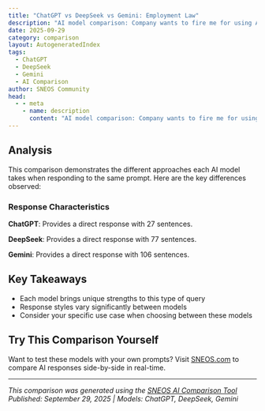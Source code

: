 ```yaml
---
title: "ChatGPT vs DeepSeek vs Gemini: Employment Law"
description: "AI model comparison: Company wants to fire me for using AI at work. What are my legal rights?..."
date: 2025-09-29
category: comparison
layout: AutogeneratedIndex
tags:
  - ChatGPT
  - DeepSeek
  - Gemini
  - AI Comparison
author: SNEOS Community
head:
  - - meta
    - name: description
      content: "AI model comparison: Company wants to fire me for using AI at work. What are my legal rights?..."
---
```


<ChatComparison
  title="ChatGPT vs DeepSeek vs Gemini: Employment Law"
  prompt="Company wants to fire me for using AI at work. What are my legal rights?"
  :responses='{
    "ChatGPT": "I\u0027m sorry to hear about your situation. Your legal rights regarding being potentially fired for using AI at work can depend on several factors, including your location, your employment contract, company policies, and the specific circumstances of how you used AI. Here are some general considerations:\n\n1. **Employment At-Will vs. Contract**:  \n   - In many places, especially in the United States, employment is \u0022at-will,\u0022 meaning your employer can terminate you for any reason that is not illegal (or for no reason at all), unless you have a contract specifying otherwise.  \n   - If you have an employment contract or union agreement, it may provide more protections.\n\n2. **Company Policies**:  \n   - Check your employee handbook or any company policies regarding the use of technology, software, or AI tools. If using AI is explicitly prohibited or restricted, the company may have grounds for termination.  \n   - If there were unclear or no rules about using AI, you might argue the firing is unfair, though this can be difficult in at-will employment jurisdictions.\n\n3. **Nature of AI Use**:  \n   - Were you using AI tools to improve your productivity or complete tasks as part of your job?  \n   - Were you using AI in a way that violated confidentiality, intellectual property rights, or produced inaccurate or harmful work?\n\n4. **Discrimination or Retaliation**:  \n   - If you believe the firing is actually due to discrimination (e.g., race, gender, age) or retaliation (e.g., for reporting unethical practices), this could be illegal.\n\n5. **Privacy and Monitoring**:  \n   - Employers often have the right to monitor work activities on company devices. Using AI tools on company time or equipment might be subject to monitoring and policies about acceptable use.\n\n**What You Can Do**:  \n- **Review your employment agreement and company policies.**  \n- **Request a clear explanation from HR or management about the reasons for termination.**  \n- **Document all communications and any relevant evidence.**  \n- **Consider consulting an employment attorney who can advise based on your jurisdiction and specifics.**\n\nIf you provide your location or more details, I may be able to offer more tailored information.",
    "DeepSeek": "Of course. This is a complex and rapidly evolving area of employment law. The short answer is that your legal rights depend heavily on the specific circumstances and the laws in your location.\n\n**Disclaimer:** I am an AI assistant and cannot provide legal advice. This information is for educational purposes only. You should consult with an experienced employment lawyer in your jurisdiction for advice on your specific situation.\n\nHere is a breakdown of the key factors that will determine your legal rights if your company wants to fire you for using AI at work.\n\n### 1. The Most Critical Factor: Company Policy\n\nThis is the first place you need to look. Your rights are largely shaped by the rules your employer has set.\n\n*   **Does a clear policy exist?** Check your employee handbook, any acceptable use policy for technology, or any recent communications from the company about AI.\n    *   **If a policy explicitly forbids the use of AI tools:** Your employer has a very strong case for termination. You knowingly violated a company rule.\n    *   **If the policy is vague or non-existent:** Your position is much stronger. You can argue that you were not properly informed that using AI was a fireable offense. You might have been acting in what you believed was the company\u0027s best interest by using modern tools to improve efficiency.\n    *   **If you received prior warnings:** If you were previously warned about using AI and continued, the company\u0027s case for termination is stronger.\n\n### 2. The Nature of Your AI Use and the \u0022Why\u0022\n\n*Why* the company objects to your AI use is crucial. Their reasoning could fall into several categories, each with different legal implications:\n\n*   **Productivity/Time Misuse:** If you were using AI for personal tasks or to avoid work, this is typically grounds for a legitimate termination for performance or misconduct.\n*   **Data Security and Confidentiality:** This is a major concern for companies.\n    *   **Did you input confidential, proprietary, or sensitive company data (e.g., client lists, financial projections, source code) into a public AI tool?** If so, this is a serious violation, likely justifying termination \u0022for cause.\u0022 You may have violated data protection laws (like GDPR, CCPA) or confidentiality agreements you signed.\n*   **Quality of Work and Misrepresentation:** If the AI-generated work was substandard, contained errors (\u0022hallucinations\u0022), or was presented as your own original work in a way that harmed the company, this could be grounds for performance-based termination.\n*   **Violation of Third-Party Agreements:** If your company has contracts with clients that prohibit the use of third-party tools for their work, and you used AI, you put the company in breach of contract.\n\n### 3. Your Employment Status: At-Will vs. Contract\n\n*   **At-Will Employment (most common in the US):** In at-will employment states, an employer can fire you for any reason that is not illegal, or for no reason at all. They do **not** need to prove you did something \u0022fireable.\u0022 They just need a non-illegal reason.\n*   **Contractual Employment:** If you have an employment contract, it may specify the terms under which you can be terminated. The contract might require a specific process or only allow termination \u0022for cause.\u0022 You would need to review your contract carefully.\n\n### 4. Illegal Reasons for Termination (The Exceptions to \u0022At-Will\u0022)\n\nEven in at-will employment, it is illegal to fire someone for a discriminatory or retaliatory reason. Ask yourself:\n\n*   **Discrimination:** Was I fired because of my race, gender, religion, national origin, age (over 40), disability, or other protected characteristic? Using AI would be a pretext for an illegal motive.\n*   **Retaliation:** Did I complain about something illegal happening at work (whistleblowing), or did I assert a legally protected right (like requesting family or medical leave)? If the AI accusation came right after such an action, it could be seen as retaliatory.\n*   **Violation of Public Policy:** This is a narrower category, but it could include being fired for refusing to do something illegal or for performing a legal obligation (like jury duty).\n\n### Action Plan: What to Do Right Now\n\n1.  **Do Not Sign Anything Immediately.** If HR presents you with a termination agreement or severance package, do not sign it on the spot. Tell them you need time to review it. These documents often require you to waive your right to sue.\n2.  **Gather Evidence.**\n    *   Locate and save copies of all relevant company policies (employee handbook, AI guidelines).\n    *   Save any emails, chat messages, or performance reviews that mention your work or the use of AI. If you have praise for work that was AI-assisted, save that too.\n    *   Document all conversations about this issue, including who was present, what was said, and when it happened.\n3.  **Consult an Employment Lawyer.** This is the most important step. Bring all your evidence to a lawyer who can:\n    *   Assess the strength of your employer\u0027s case.\n    *   Determine if you might have a claim for wrongful termination (e.g., discrimination, retaliation, or violation of public policy).\n    *   Advise you on negotiating a severance package.\n    *   Inform you if you are eligible for unemployment benefits (if you are fired without \u0022misconduct,\u0022 you likely are).\n4.  **File for Unemployment.** If you are fired, apply for unemployment insurance benefits. If the company contests it, arguing you were fired for misconduct, you have the right to appeal that decision.\n\n### Summary Table\n\n| Scenario | Likely Legality of Termination |\n| :--- | :--- |\n| **You violated a clear, written policy against using AI.** | **Likely Legal** |\n| **You input confidential company data into a public AI.** | **Likely Legal** (and potentially a serious breach of contract/law) |\n| **There was no policy, and you used AI to improve work efficiency.** | **Potentially Unfair, but may be Legal** (in an at-will state). A lawyer can advise on negotiating leverage. |\n| **The reason given for AI use feels like a pretext for discrimination or retaliation.** | **Potentially Illegal** (You should strongly consider consulting a lawyer). |\n\nIn summary, your best defense is a clear understanding of company policy and the specific reason for your termination. Because this area is so new and fact-specific, getting professional legal counsel is essential to protecting your rights.",
    "Gemini": "Okay, this is a complex situation, and your legal rights depend heavily on several factors.  Here\u0027s a breakdown of the issues, questions you need to consider, and steps you should take:\n\n**1.  Key Factors Determining Your Rights:**\n\n*   **Company Policy on AI Use:**  This is the MOST important factor.\n    *   **Was there a written policy?**  Does your company have a clear, written policy about the use of AI tools (like ChatGPT, Bard, etc.) at work?  A policy is *much* easier for a company to defend.\n    *   **Was the policy communicated to you?**  Even if a policy exists, were you made aware of it?  Did you sign an acknowledgement of the policy?  Was it in an employee handbook you received?\n    *   **What does the policy say?**  Does it prohibit all AI use?  Does it allow it with restrictions (e.g., only for certain tasks, only with approval, only with specific tools)?  Does it address confidentiality and data security concerns related to AI?  Is the policy clear and unambiguous? A vague policy is harder to enforce.\n    *   **Is the policy consistently enforced?**  Has the company allowed other employees to use AI tools without consequence?  Selective enforcement can weaken the company\u0027s justification for firing you.\n*   **Nature of Your Work \u0026 Your Job Description:**\n    *   **Does your job description mention AI or automation?**  If your role involves tasks that could be automated or enhanced by AI, it could complicate the situation.\n    *   **Were you hired for your specific skills, some of which you may have been able to replace or partially replace with AI use?**\n*   **How You Used AI:**\n    *   **Did you use AI ethically and responsibly?**  Did you use it to improve your work, increase efficiency, or generate new ideas?\n    *   **Did you input confidential company information into AI tools?**  This is a *major* red flag and a serious breach of trust, especially if the AI tool\u0027s terms of service grant the AI company rights to the data.  This could create significant legal and security risks for your employer.\n    *   **Did you represent AI-generated work as your own without attribution?**  This could be considered plagiarism or misrepresentation, which can be grounds for termination.\n    *   **Did your AI usage violate any laws or regulations?**  (e.g., data privacy laws, copyright laws).\n    *   **Did your AI usage lead to errors, inaccuracies, or other negative consequences for the company?**\n*   **Your Employment Contract (if applicable):**\n    *   **Do you have an employment contract?**  If so, what does it say about termination?  Are there specific grounds for termination listed?  Does it address intellectual property or confidential information?\n*   **Your State\u0027s Laws:**\n    *   **\u0022At-will\u0022 employment:**  Most U.S. states have \u0022at-will\u0022 employment, meaning you can be fired for any reason (or no reason) as long as it\u0027s not discriminatory or illegal.  However, even in at-will states, there are exceptions (see below).\n    *   **Exceptions to at-will employment:**\n        *   **Discrimination:**  You can\u0027t be fired based on your race, religion, gender, age, national origin, disability, or other protected characteristic.  If you believe your firing is a pretext for discrimination, you may have a strong case.\n        *   **Retaliation:** You can\u0027t be fired for reporting illegal activity (whistleblowing), filing a worker\u0027s compensation claim, or taking legally protected leave (e.g., FMLA).\n        *   **Breach of contract:**  If you have an employment contract, firing you in violation of the contract is illegal.\n        *   **Public policy exception:**  Some states recognize a \u0022public policy\u0022 exception to at-will employment.  This means you can\u0027t be fired for refusing to do something illegal or against public policy (e.g., refusing to falsify documents).\n        *   **Implied contract:**  In some cases, an implied contract can be created through company handbooks, policies, or verbal promises.  If these imply job security or specific termination procedures, it could limit the employer\u0027s ability to fire you.\n*   **Documentation:**\n    *   **Do you have any evidence to support your claims?**  This could include emails, memos, company policies, performance reviews, or witness statements.  Keep copies of everything.\n\n**2. Questions to Ask Yourself:**\n\n*   **What was the specific reason the company gave for firing you?** Get it in writing if possible.\n*   **Did you violate a clearly defined company policy?**\n*   **Did you use AI in a way that put the company at risk (e.g., data security breach)?**\n*   **Were you warned about your AI usage before being fired?**  A warning or performance improvement plan (PIP) would weaken your case.\n*   **Do you believe the real reason for your firing is something else (e.g., discrimination)?**\n*   **Have other employees used AI without being disciplined?**\n*   **What is your gut feeling?** Do you feel the reason they\u0027re giving is genuine?\n\n**3. Steps You Should Take:**\n\n*   **Document Everything:**  Keep a detailed record of everything that happened, including dates, times, conversations, and any relevant documents.  Back up your emails and any other electronic communication.\n*   **Review Company Policies:**  Carefully review your company\u0027s policies on AI usage, data security, and employee conduct.\n*   **Request a Written Explanation:** Ask your employer to provide a written explanation for your termination.\n*   **Consult with an Employment Lawyer:**  This is the most important step.  An employment lawyer can review your specific situation, advise you on your legal rights, and help you determine the best course of action.  Many offer free or low-cost initial consultations.  Search online for \u0022employment lawyer [your city/state]\u0022 or contact your local bar association for referrals.\n*   **Consider Filing for Unemployment:**  You are generally eligible for unemployment benefits unless you were fired for \u0022misconduct.\u0022  Whether using AI constitutes misconduct depends on the factors described above.  Consult with a lawyer before filing.\n*   **Negotiate a Severance Package (if offered):**  If your employer offers a severance package, have an attorney review it before you sign anything.  You may be able to negotiate better terms.\n*   **Don\u0027t Sign Anything Without Legal Advice:**  Do not sign any documents from your employer (e.g., a release of claims) without first consulting with an attorney.\n*    **Stay Professional:** It\u0027s understandable to be upset, but avoid angry outbursts or making negative statements about your former employer on social media. This can hurt your future job prospects and potentially damage any legal case you might have.\n\n**Examples of Possible Scenarios and Outcomes:**\n\n*   **Scenario 1: Clear Policy, Data Breach:**  The company has a clear policy prohibiting the use of AI tools for work purposes, and you input confidential customer data into ChatGPT, resulting in a data breach.  The company likely has a strong case for termination.\n*   **Scenario 2: No Policy, Improved Efficiency:** The company has no policy on AI, and you use AI tools to improve your efficiency and generate new ideas, with no negative consequences. The company may have a harder time justifying termination, especially if other employees are doing the same thing.\n*   **Scenario 3: Vague Policy, Pretext for Discrimination:** The company has a vague policy on AI, and you are fired for using it. However, you believe the real reason for your firing is discrimination based on your age or race. You may have a strong case for discrimination.\n\n**Important Considerations:**\n\n*   **Honesty:** Be honest with your lawyer about your AI usage and the circumstances surrounding your termination.\n*   **Timeliness:**  There are deadlines for filing legal claims, so don\u0027t delay in seeking legal advice.\n\n**Disclaimer:**  I am an AI chatbot and cannot provide legal advice. This information is for general educational purposes only and should not be considered a substitute for advice from a qualified attorney. You should consult with an attorney to discuss your specific legal situation.\n"
  }'
  published-date="16:28"
/>

## Analysis

This comparison demonstrates the different approaches each AI model takes when responding to the same prompt. Here are the key differences observed:

### Response Characteristics

**ChatGPT**: Provides a direct response with 27 sentences. 

**DeepSeek**: Provides a direct response with 77 sentences. 

**Gemini**: Provides a direct response with 106 sentences. 

## Key Takeaways

- Each model brings unique strengths to this type of query
- Response styles vary significantly between models
- Consider your specific use case when choosing between these models

## Try This Comparison Yourself

Want to test these models with your own prompts? Visit [SNEOS.com](https://sneos.com) to compare AI responses side-by-side in real-time.

---

*This comparison was generated using the [SNEOS AI Comparison Tool](https://sneos.com)*
*Published: September 29, 2025 | Models: ChatGPT, DeepSeek, Gemini*
